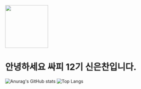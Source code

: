 <img src="https://cameronmcefee.com/img/work/the-octocat/ironcat.jpg" title="" alt="" width="137">

안녕하세요 싸피 12기 신은찬입니다.
=======

![Anurag's GitHub stats](https://github-readme-stats.vercel.app/api?username=eunchan0324&show_icons=true&theme=swift)
![Top Langs](https://github-readme-stats.vercel.app/api/top-langs/?username=eunchan0324&layout=compact)
